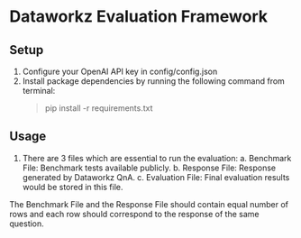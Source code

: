 # Dataworkz Evaluation Framework

## Setup
1. Configure your OpenAI API key in config/config.json
2. Install package dependencies by running the following command from terminal:
	> pip install -r requirements.txt

## Usage
1. There are 3 files which are essential to run the evaluation:
	a. Benchmark File: Benchmark tests available publicly.
	b. Response File: Response generated by Dataworkz QnA.
	c. Evaluation File: Final evaluation results would be stored in this file.
	
The Benchmark File and the Response File should contain equal number of rows and each row 
should correspond to the response of the same question.
	
